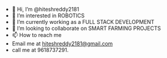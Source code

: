 - 👋 Hi, I’m @hiteshreddy2181
- 👀 I’m interested in ROBOTICS
- 🌱 I’m currently working as a FULL STACK DEVELOPMENT
- 💞️ I’m looking to collaborate on SMART FARMING PROJECTS
- 📫 How to reach me 
-    Email me at hiteshreddy2181@gmail.com 
-    call me at 9618737291.

<!---
hiteshreddy2181/hiteshreddy2181 is a ✨ special ✨ repository because its `README.md` (this file) appears on your GitHub profile.
You can click the Preview link to take a look at your changes.
--->
